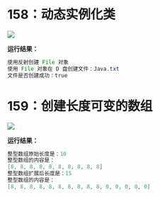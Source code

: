 # 158：动态实例化类

<img src="http://image.renkaigis.com/keepcoding/2017112001.png">

**运行结果：**

```java
使用反射创建 File 对象
使用 File 对象在 D 盘创建文件：Java.txt
文件是否创建成功：true
```

# 159：创建长度可变的数组

<img src="http://image.renkaigis.com/keepcoding/2017112002.png">

**运行结果：**

```java
整型数组原始长度是：10
整型数组的内容是：
[8, 8, 8, 8, 8, 8, 8, 8, 8, 8]
整型数组扩展后长度是：15
整型数组的内容是：
[8, 8, 8, 8, 8, 8, 8, 8, 8, 8, 0, 0, 0, 0, 0]
```


